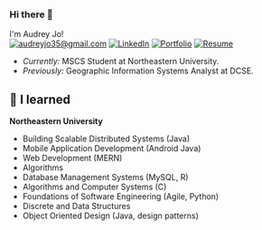 ### Hi there 👋

<!--
**audrey35/audrey35** is a ✨ _special_ ✨ repository because its `README.md` (this file) appears on your GitHub profile.

Here are some ideas to get you started:

- 🔭 I’m currently working on ...
- 🌱 I’m currently learning ...
- 👯 I’m looking to collaborate on ...
- 🤔 I’m looking for help with ...
- 💬 Ask me about ...
- 📫 How to reach me: ...
- 😄 Pronouns: ...
- ⚡ Fun fact: ...
-->

I'm Audrey Jo!  
<a href="mailto:audreyjo35@gmail.com">![audreyjo35@gmail.com](https://img.shields.io/badge/Gmail-D14836?style=flat&logo=gmail&logoColor=white)</a> <a href="https://www.linkedin.com/in/audreyjo35">![LinkedIn](https://img.shields.io/badge/LinkedIn-0077B5?style=flat&logo=linkedin&logoColor=white)</a>
<a href="https://audrey35.github.io">![Portfolio](https://img.shields.io/badge/-PORTFOLIO-brightgreen)</a>
<a href="https://audrey35.github.io/JO_Resume_24May22.pdf">![Resume](https://img.shields.io/badge/-RESUME-blueviolet)</a>
- <i>Currently:</i> MSCS Student at Northeastern University. 
- <i>Previously:</i> Geographic Information Systems Analyst at DCSE.  



<h2>🌱 I learned</h2>

__Northeastern University__
- Building Scalable Distributed Systems (Java)
- Mobile Application Development (Android Java)
- Web Development (MERN)
- Algorithms
- Database Management Systems (MySQL, R)
- Algorithms and Computer Systems (C)
- Foundations of Software Engineering (Agile, Python)
- Discrete and Data Structures
- Object Oriented Design (Java, design patterns)